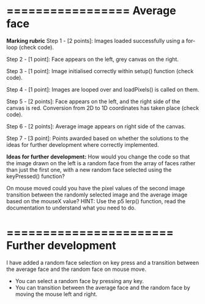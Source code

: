 =================
**Average face**
=================

**Marking rubric**
Step 1 - [2 points]: Images loaded successfully using a for-loop (check code).

Step 2 - [1 point]: Face appears on the left, grey canvas on the right.

Step 3 - [1 point]: Image initialised correctly within setup() function (check code).

Step 4 - [1 point]: Images are looped over and loadPixels() is called on them.

Step 5 - [2 points]: Face appears on the left, and the right side of the canvas is red. Conversion from 2D to 1D coordinates has taken place (check code).

Step 6 - [2 points]: Average image appears on right side of the canvas.

Step 7 - [3 point]: Points awarded based on whether the solutions to the ideas for further development where correctly implemented.

**Ideas for further development:**
How would you change the code so that the image drawn on the left is a random face from the array of faces rather than just the first one, with a new random face selected using the keyPressed() function?

On mouse moved could you have the pixel values of the second image transition between the randomly selected image and the average image based on the mouseX value? HINT: Use the p5 lerp() function, read the documentation to understand what you need to do.

=======================
**Further development**
=======================
I have added a random face selection on key press and a transition between the average face and the random face on mouse move.

- You can select a random face by pressing any key.
- You can transition between the average face and the random face by moving the mouse left and right.
